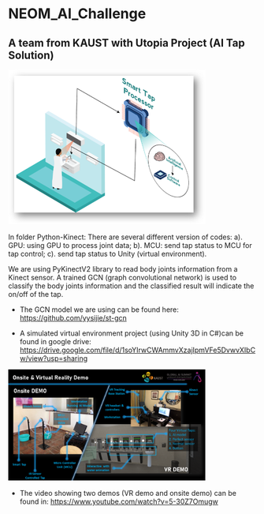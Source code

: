 # NEOM_AI_Challenge

## A team from KAUST with Utopia Project (AI Tap Solution)
<img src="image/illustration.png" width="400">

In folder Python-Kinect: There are several different version of codes: a). GPU: using GPU to process joint data; b). MCU: send tap status to MCU for tap control; c). send tap status to Unity (virtual environment).

We are using PyKinectV2 library to read body joints information from a Kinect sensor. A trained GCN (graph convolutional network) is used to classify the body joints information and the classified result will indicate the on/off of the tap.

* The GCN model we are using can be found here:
https://github.com/yysijie/st-gcn


* A simulated virtual environment project (using Unity 3D in C#)can be found in google drive: 
https://drive.google.com/file/d/1soYIrwCWAmmvXzajIpmVFe5DvwvXIbCw/view?usp=sharing

<img src="image/Slide9.png" width="400">


* The video showing two demos (VR demo and onsite demo) can be found in: 
https://www.youtube.com/watch?v=5-30Z7Omugw

